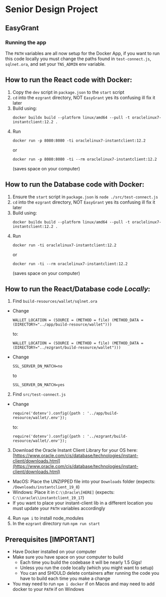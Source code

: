 # Senior Design Project
## EasyGrant

### Running the app
The `PATH` variables are all now setup for the Docker App, if you want to
run this code locally you must change the paths found in `test-connect.js`, `sqlnet.ora`, and
set your `TNS_ADMIN` env variable. 
 ## How to run the React code with Docker:
1) Copy the `dev` script in `package.json` to the `start` script
2) `cd` into the `ezgrant` directory, NOT `EasyGrant` yes its confusing ill fix it later
3) Build using:
   ```
   docker buildx build --platform linux/amd64 --pull -t oraclelinux7-instantclient:12.2 .
   ```
5) Run
   ```
   docker run -p 8080:8080 -ti oraclelinux7-instantclient:12.2
   ```
   or
   ```
   docker run -p 8080:8080 -ti --rm oraclelinux7-instantclient:12.2
   ```
   (saves space on your computer)
## How to run the Database code with Docker:
1) Ensure the `start` script in `package.json` is `node ./src/test-connect.js`
2) `cd` into the `ezgrant` directory, NOT `EasyGrant` yes its confusing ill fix it later
3) Build using:
   ```
   docker buildx build --platform linux/amd64 --pull -t oraclelinux7-instantclient:12.2 .
   ```
4) Run
   ```
   docker run -ti oraclelinux7-instantclient:12.2
   ```
   or
   ```
   docker run -ti --rm oraclelinux7-instantclient:12.2
   ```
   (saves space on your computer)
## How to run the React/Database code *Locally*:
1) Find `build-resources/wallet/sqlnet.ora`
  - Change
    ```
    WALLET_LOCATION = (SOURCE = (METHOD = file) (METHOD_DATA = (DIRECTORY="../app/build-resource/wallet")))
    ```
    to:
    ```
    WALLET_LOCATION = (SOURCE = (METHOD = file) (METHOD_DATA = (DIRECTORY="../ezgrant/build-resource/wallet")))
    ```
  - Change
    ```
    SSL_SERVER_DN_MATCH=no
    ```
    to
    ```
    SSL_SERVER_DN_MATCH=yes
    ```
2) Find `src/test-connect.js`
  - Change
    ```
    require('dotenv').config({path : '../app/build-resource/wallet/.env'});
    ```
    to:
    ```
    require('dotenv').config({path : '../ezgrant/build-resource/wallet/.env'});
    ```
3) Download the Oracle Instant Client Library for your OS here: [https://www.oracle.com/cis/database/technologies/instant-client/downloads.html](https://www.oracle.com/cis/database/technologies/instant-client/downloads.html)
  - MacOS: Place the UNZIPPED file into your `Downloads` folder (expects: `/Downloads/instantclient_19_8`)
  - Windows: Place it in `C:\\Oracle\[HERE]`  (expects: `C:\\oracle\\instantclient_19_17`)
  - If you want to place your instant-client lib in a different location you must update your `PATH` variables accordingly
4) Run `npm i` to install node_modules
5) In the `ezgrant` directory run `npm run start`

## Prerequisites [IMPORTANT]
- Have Docker installed on your computer
- Make sure you have space on your computer to build
  - Each time you build the codebase it will be nearly 1.5 Gigs!
  - Unless you run the code locally (which you might want to setup)
  - You can and SHOULD delete containers after running the code
you have to build each time you make a change
- You may need to run `npm i docker` if on Macos and may need to add docker to your `PATH` if on Windows


